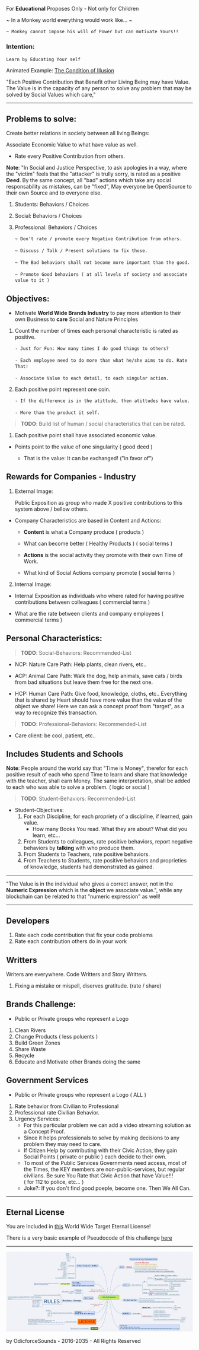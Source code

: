 
For **Educational** Proposes Only - Not only for Children

~ In a Monkey world everything would work like... ~

    ~ Monkey cannot impose his will of Power but can motivate Yours!!

### Intention:

    Learn by Educating Your self


Animated Example: [The Condition of Illusion](https://play.odicforcesounds.com)

"Each Positive Contribution that Benefit other Living Being may have Value. The Value
is in the capacity of any person to solve any problem that may be solved by Social Values which care,"

---

## Problems to solve:

Create better relations in society between all living Beings:

Associate Economic Value to what have value as well.

- Rate every Positive Contribution from others.

**Note**: "In Social and Justice Perspective, to ask apologies in a way, where the "victim" feels that the "attacker"
is trully sorry, is rated as a positive **Deed**. By the same concept, all "bad" actions which take any
social responsability as mistakes, can be "fixed", May everyone be OpenSource to their own Source and to everyone else.

1.  Students: Behaviors / Choices
2.  Social: Behaviors / Choices
3.  Professional: Behaviors / Choices

        ~ Don't rate / promote every Negative Contribution from others.

        ~ Discuss / Talk / Present solutions to fix those.

        ~ The Bad behaviors shall not become more important than the good.

        ~ Promote Good behaviors ( at all levels of society and associate value to it )

## Objectives:

- Motivate **World Wide Brands Industry** to pay more attention to their own Business to **care** Social and Nature Principles

1.  Count the number of times each personal characteristic is rated as positive.

        - Just for Fun: How many times I do good things to others?

        - Each employee need to do more than what he/she aims to do. Rate That!

        - Associate Value to each detail, to each singular action.

2.  Each positive point represent one coin.

        - If the difference is in the atittude, then atittudes have value.

        - More than the product it self.

> **TODO**: Build list of human / social characteristics that can be rated.

1. Each positive point shall have associated economic value.

- Points point to the value of one singularity ( good deed )

  - That is the value: It can be exchanged! ("in favor of")

## Rewards for Companies - Industry

1. External Image:

   Public Exposition as group who made X positive contributions to this system above / bellow others.

- Company Characteristics are based in Content and Actions:

  - **Content** is what a Company produce ( products )

  - What can become better ( Healthy Products ) ( social terms )

  - **Actions** is the social activity they promote with their own Time of Work.

  - What kind of Social Actions company promote ( social terms )

2. Internal Image:

- Internal Exposition as individuals who where rated for having positive contributions between colleagues ( commercial terms )

- What are the rate between clients and company employees ( commercial terms )

## Personal Characteristics:

> **TODO**: Social-Behaviors: Recommended-List

- NCP: Nature Care Path: Help plants, clean rivers, etc..

- ACP: Animal Care Path: Walk the dog, help animals, save cats / birds from bad situations but leave them free for the
  next one.

- HCP: Human Care Path: Give food, knowledge, cloths, etc.. Everything that is
  shared by Heart should have more value than the value of the object we share!
  Here we can ask a concept proof from "target", as a way to recognize this transaction.

> **TODO**: Professional-Behaviors: Recommended-List

- Care client: be cool, patient, etc..

## Includes Students and Schools

**Note**: People around the world say that "Time is Money", therefor for each positive result of each who spend Time to
learn and share that knowledge with the teacher, shall earn Money. The same interpretation, shall be added to each who was able to solve a problem. ( logic or
social )

> **TODO**: Student-Behaviors: Recommended-List

- Student-Objectives:
  1. For each Discipline, for each propriety of a discipline, if learned, gain value.
     - How many Books You read. What they are about? What did you learn, etc...
  2. From Students to colleagues, rate positive behaviors, report negative behaviors by **talking** with who produce them.
  3. From Students to Teachers, rate positive behaviors.
  4. From Teachers to Students, rate positive behaviors and proprieties of knowledge, students had demonstrated as gained.

---

"The Value is in the individual who gives a correct answer, not in the **Numeric Expression** which is the **object** we associate value.", while any blockchain can be related to that "numeric expression" as well!

---

## Developers

1. Rate each code contribution that fix your code problems
2. Rate each contribution others do in your work

## Writters

Writers are everywhere. Code Writters and Story Writters.

1. Fixing a mistake or mispell, diserves gratitude. (rate / share)

## Brands Challenge:

- Public or Private groups who represent a Logo

1. Clean Rivers
2. Change Products ( less poluents )
3. Build Green Zones
4. Share Waste
5. Recycle
6. Educate and Motivate other Brands doing the same

## Government Services

- Public or Private groups who represent a Logo ( ALL )

1. Rate behavior from Civilian to Professional
2. Professional rate Civilian Behavior.
3. Urgency Services:
   - For this particular problem we can add a video streaming solution as a Concept Proof.
   - Since it helps professionals to solve by making decisions to any problem they may need to care.
   - If Citizen Help by contributing with their Civic Action, they gain Social Points ( private or public ) each decide
     to their own.
   - To most of the Public Services Governments need access, most of the Times, the KEY members are
     non-public-services, but regular civilians. Be sure You Rate that Civic Action that have Value!!!  
     ( for 112 to police, etc... )
   - Joke?: If you don't find good poeple, become one. Then We All Can.

---

## Eternal License

You are Included in [this](https://art.odicforcesounds.com/pages/License/index.html) World Wide Target Eternal License!

There is a very basic example of Pseudocode of this challenge [here](./plan/psudoCode.md)

---

![](../images/FullMap.jpg)

by OdicforceSounds - 2016-2035 - All Rights Reserved
